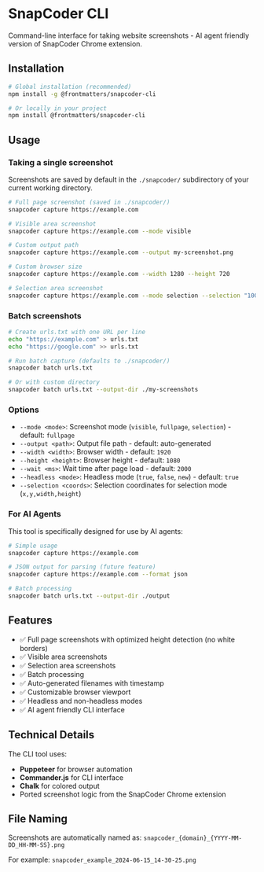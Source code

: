 # SnapCoder CLI

Command-line interface for taking website screenshots - AI agent friendly version of SnapCoder Chrome extension.

## Installation

```bash
# Global installation (recommended)
npm install -g @frontmatters/snapcoder-cli

# Or locally in your project
npm install @frontmatters/snapcoder-cli
```

## Usage

### Taking a single screenshot

Screenshots are saved by default in the `./snapcoder/` subdirectory of your current working directory.

```bash
# Full page screenshot (saved in ./snapcoder/)
snapcoder capture https://example.com

# Visible area screenshot
snapcoder capture https://example.com --mode visible

# Custom output path
snapcoder capture https://example.com --output my-screenshot.png

# Custom browser size
snapcoder capture https://example.com --width 1280 --height 720

# Selection area screenshot
snapcoder capture https://example.com --mode selection --selection "100,100,800,600"
```

### Batch screenshots

```bash
# Create urls.txt with one URL per line
echo "https://example.com" > urls.txt
echo "https://google.com" >> urls.txt

# Run batch capture (defaults to ./snapcoder/)
snapcoder batch urls.txt

# Or with custom directory
snapcoder batch urls.txt --output-dir ./my-screenshots
```

### Options

- `--mode <mode>`: Screenshot mode (`visible`, `fullpage`, `selection`) - default: `fullpage`
- `--output <path>`: Output file path - default: auto-generated
- `--width <width>`: Browser width - default: `1920`
- `--height <height>`: Browser height - default: `1080`
- `--wait <ms>`: Wait time after page load - default: `2000`
- `--headless <mode>`: Headless mode (`true`, `false`, `new`) - default: `true`
- `--selection <coords>`: Selection coordinates for selection mode (`x,y,width,height`)

### For AI Agents

This tool is specifically designed for use by AI agents:

```bash
# Simple usage
snapcoder capture https://example.com

# JSON output for parsing (future feature)
snapcoder capture https://example.com --format json

# Batch processing
snapcoder batch urls.txt --output-dir ./output
```

## Features

- ✅ Full page screenshots with optimized height detection (no white borders)
- ✅ Visible area screenshots  
- ✅ Selection area screenshots
- ✅ Batch processing
- ✅ Auto-generated filenames with timestamp
- ✅ Customizable browser viewport
- ✅ Headless and non-headless modes
- ✅ AI agent friendly CLI interface

## Technical Details

The CLI tool uses:
- **Puppeteer** for browser automation
- **Commander.js** for CLI interface
- **Chalk** for colored output
- Ported screenshot logic from the SnapCoder Chrome extension

## File Naming

Screenshots are automatically named as:
`snapcoder_{domain}_{YYYY-MM-DD_HH-MM-SS}.png`

For example: `snapcoder_example_2024-06-15_14-30-25.png`